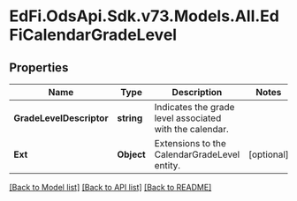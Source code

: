 # EdFi.OdsApi.Sdk.v73.Models.All.EdFiCalendarGradeLevel

## Properties

Name | Type | Description | Notes
------------ | ------------- | ------------- | -------------
**GradeLevelDescriptor** | **string** | Indicates the grade level associated with the calendar. | 
**Ext** | **Object** | Extensions to the CalendarGradeLevel entity. | [optional] 

[[Back to Model list]](../../README.md#documentation-for-models) [[Back to API list]](../../README.md#documentation-for-api-endpoints) [[Back to README]](../../README.md)

